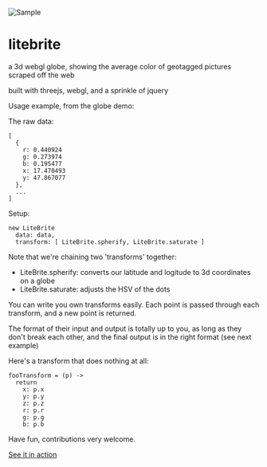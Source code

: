![Sample](https://raw.github.com/bwiklund/litebrite/master/source/images/globes.png)

litebrite
===

a 3d webgl globe, showing the average color of geotagged pictures scraped off the web

built with threejs, webgl, and a sprinkle of jquery

Usage example, from the globe demo:

The raw data:
```
[
  {
    r: 0.440924
    g: 0.273974
    b: 0.195477
    x: 17.470493
    y: 47.867077
  },
  ...
]
```

Setup:
```
new LiteBrite 
  data: data, 
  transform: [ LiteBrite.spherify, LiteBrite.saturate ]
```

Note that we're chaining two 'transforms' together:

- LiteBrite.spherify: converts our latitude and logitude to 3d coordinates on a globe
- LiteBrite.saturate: adjusts the HSV of the dots

You can write you own transforms easily. Each point is passed through each transform, and a new point is returned. 

The format of their input and output is totally up to you, as long as they don't break each other, and the final output is in the right format (see next example)

Here's a transform that does nothing at all:
```
fooTransform = (p) ->
  return
    x: p.x
    y: p.y
    z: p.z
    r: p.r
    g: p.g
    b: p.b
```

Have fun, contributions very welcome.

[See it in action](http://bwiklund.github.com/litebrite)
